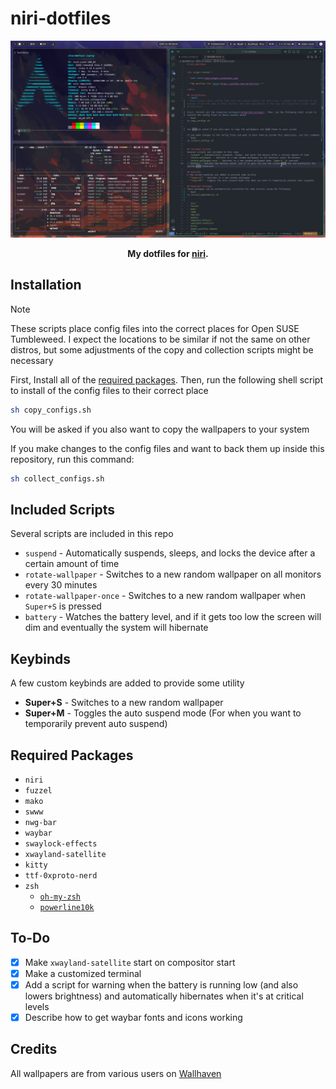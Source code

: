 # niri-dotfiles


<div align="center">

  ![alt text](repo/images/screenshot.png)

  **My dotfiles for [niri](https://github.com/YaLTeR/niri).**

</div>

## Installation
> [!NOTE]
> These scripts place config files into the correct places for Open SUSE Tumbleweed. I expect the locations to be similar if not the same on other distros, but some adjustments of the copy and collection scripts might be necessary

First, Install all of the [required packages](#required-packages). Then, run the following shell script to install of the config files to their correct place
```bash
sh copy_configs.sh
```

You will be asked if you also want to copy the wallpapers to your system

If you make changes to the config files and want to back them up inside this repository, run this command:
```bash
sh collect_configs.sh
```

## Included Scripts
Several scripts are included in this repo
- `suspend` - Automatically suspends, sleeps, and locks the device after a certain amount of time
- `rotate-wallpaper` - Switches to a new random wallpaper on all monitors every 30 minutes
- `rotate-wallpaper-once` - Switches to a new random wallpaper when `Super+S` is pressed
- `battery` - Watches the battery level, and if it gets too low the screen will dim and eventually the system will hibernate

## Keybinds
A few custom keybinds are added to provide some utility
- **Super+S** - Switches to a new random wallpaper
- **Super+M** - Toggles the auto suspend mode (For when you want to temporarily prevent auto suspend)

## Required Packages
- `niri`
- `fuzzel`
- `mako`
- `swww`
- `nwg-bar`
- `waybar`
- `swaylock-effects`
- `xwayland-satellite`
- `kitty`
- `ttf-0xproto-nerd`
- `zsh`
  - [`oh-my-zsh`](https://github.com/ohmyzsh/ohmyzsh#basic-installation)
  - [`powerline10k`](https://github.com/romkatv/powerlevel10k#oh-my-zsh)

## To-Do
- [x] Make `xwayland-satellite` start on compositor start
- [x] Make a customized terminal
- [x] Add a script for warning when the battery is running low (and also lowers brightness) and automatically hibernates when it's at critical levels
- [x] Describe how to get waybar fonts and icons working

## Credits
All wallpapers are from various users on [Wallhaven](https://wallhaven.cc)